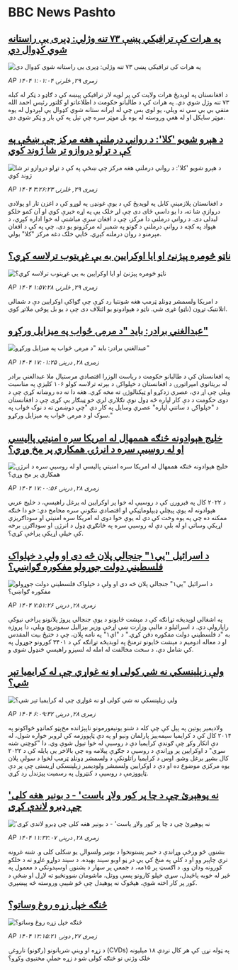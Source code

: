 # BBC News Pashto## [په هرات کې ترافیکي پښې ۷۳ تنه وژلي: ډېری يې راستانه شوي کډوال دي](https://www.bbc.com/pashto/articles/cx29je0ldw3o?at_medium=RSS&at_campaign=rss?at_campaign=githubrss)![په هرات کې ترافیکي پښې ۷۳ تنه وژلي: ډېری يې راستانه شوي کډوال دي](https://ichef.bbci.co.uk/ace/ws/240/cpsprodpb/55a8/live/f2472360-7d41-11f0-b1f4-87d48e03de01.png)_AP ۱۴۰۴ زمری ۲۹, څلرنۍ ۱:۰۱:۰۴_د افغانستان په لوېديځ هرات ولايت کې پر لويه لار ترافيکې پېښه کې د ګاډو د ټکر له کبله ۷۳ تنه وژل شوي دي. په هرات کې د طالبانو حکومت د اطلاعاتو او کلتور رئیس احمد الله متقي بي بي سي ته ويلي، يو لوی بس چې له ایرانه ستانه شوي کډوال يې لېږدول له يوه موټر سایکل او له هغې وروسته له يوه بل موټر سره چې تېل په کې بار و ټکر شوی دی.## [د هېرو شویو 'کلا': د رواني درملنې هغه مرکز چې ښځې په کې د تړلو دروازو تر شا ژوند کوي](https://www.bbc.com/pashto/articles/cedvgwj0gqzo?at_medium=RSS&at_campaign=rss?at_campaign=githubrss)![د هېرو شویو 'کلا': د رواني درملنې هغه مرکز چې ښځې په کې د تړلو دروازو تر شا ژوند کوي](https://ichef.bbci.co.uk/ace/ws/240/cpsprodpb/a8cf/live/4f676be0-7540-11f0-a975-cb151ca452f4.jpg)_AP ۱۴۰۴ زمری ۲۹, څلرنۍ ۳:۲۶:۲۳_د افغانستان پلازمېنې کابل په لوېدیځ کې د یوې غونډۍ په لوړو کې د اغزن تار او پولادي دروازې شا ته، دا یو داسې ځای دی چې لږ خلک یې په اړه خبرې کوي او آن کمو خلکو لیدلی دی.
د رواني درملنې دا مرکز، چې د افغان سرې میاشتې له خوا اداره کېږي، د هېواد په کچه د روانې درملنې د ګوتو په شمېر له مرکزونو یو دی،‌ چې په کې د افغان مېرمنو د روان درملنه کېږي.
ځایي خلک دغه مرکز "کلا" بولي.## [ناټو څومره پېژنئ او ايا اوکرايين به يې غړيتوب ترلاسه کړي؟](https://www.bbc.com/pashto/articles/cgr8k83n4exo?at_medium=RSS&at_campaign=rss?at_campaign=githubrss)![ناټو څومره پېژنئ او ايا اوکرايين به يې غړيتوب ترلاسه کړي؟](https://ichef.bbci.co.uk/ace/ws/240/cpsprodpb/ac9c/live/9464d400-1f73-11ee-941e-23d1e9ab75fa.jpg)_AP ۱۴۰۴ زمری ۲۹, څلرنۍ ۱:۵۷:۲۸_د امریکا ولسمشر ډونلډ ټرمپ هغه شونتيا رد کړې چې ګواکې اوکرايين دې د شمالي اتلانتیک تړون (ناټو) غړی شي. ناټو د هېوادونو يو ائتلاف دی چې د یو بل پوځي ملاتړ کوي.## [عبدالغني برادر: باید "د مرمۍ ځواب په میزایل ورکړو"](https://www.bbc.com/pashto/articles/c3v375k29e1o?at_medium=RSS&at_campaign=rss?at_campaign=githubrss)![عبدالغني برادر: باید "د مرمۍ ځواب په میزایل ورکړو"](https://ichef.bbci.co.uk/ace/ws/240/cpsprodpb/eb8a/live/9bb45090-7cf6-11f0-a34f-318be3fb0481.jpg)_AP ۱۴۰۴ زمری ۲۸, درېنۍ ۱۷:۰۱:۲۵_په افغانستان کې د طالبانو حکومت د ریاست الوزرا اقتصادي مرستیال ملا عبدالغني برادر له بریتانوي امپراتورۍ د افغانستان د خپلواکۍ د بېرته ترلاسه کولو ۱۰۶ کلیزې په مناسبت ویلي چې اړ دي، عصري زدکړو او ټېکنالوژۍ ته مخه کړي. هغه دا نه ده روښانه کړې چې د دوی حکومت د دې کار لپاره څه ډول نوې تګلارې لري خو ټینګار یې کړی چې د افغانستان د "خپلواکۍ د ساتنې لپاره" عصري وسایل په کار دي "چې دوښمن ته د نوک ځواب په سوک او د مرمۍ ځواب په میزایل ورکړو."## [خلیج هېوادونه څنګه هممهال له امریکا سره امنیتي پالیسي او له روسیې سره د انرژۍ همکاري پر مخ وړي؟](https://www.bbc.com/pashto/articles/c8ry1e5den5o?at_medium=RSS&at_campaign=rss?at_campaign=githubrss)![خلیج هېوادونه څنګه هممهال له امریکا سره امنیتي پالیسي او له روسیې سره د انرژۍ همکاري پر مخ وړي؟](https://ichef.bbci.co.uk/ace/ws/240/cpsprodpb/ae17/live/03026810-7cf0-11f0-ab3e-bd52082cd0ae.png)_AP ۱۴۰۴ زمری ۲۸, درېنۍ ۱۷:۰۰:۵۶_د ۲۰۲۲ کال په فبرورۍ کې د روسیې له خوا پر اوکرایین له یرغل راهیسې، د خلیج عربي هېوادونه له یوې پیچلې ډیپلوماټیکې او اقتصادي ننګونې سره مخامخ دي: خو دا څنګه ممکنه ده چې په یوه وخت کې دې له یوې خوا دوی له امریکا سره امنیتي او سوداګریزې اړیکې وساتي او له بلې دې له روسیې سره په ځانګړي ډول د انرژۍ او سوداګرۍ برخه کې خپلې اړیکې پراخې کړي؟.## [د اسرائیل "يي‌۱" جنجالي پلان څه دی او ولې د خپلواک فلسطیني دولت جوړولو مفکوره ګواښي؟](https://www.bbc.com/pashto/articles/cy40g9g1nywo?at_medium=RSS&at_campaign=rss?at_campaign=githubrss)![د اسرائیل "يي‌۱" جنجالي پلان څه دی او ولې د خپلواک فلسطیني دولت جوړولو مفکوره ګواښي؟](https://ichef.bbci.co.uk/ace/ws/240/cpsprodpb/5b23/live/84d95510-7c32-11f0-a34f-318be3fb0481.jpg)_AP ۱۴۰۴ زمری ۲۸, درېنۍ ۷:۵۱:۲۶_په اشغالي لوېدیځه تړانګه کې د مېشت ځایونو د یوې جنجالي پروژ پلانونو پراخي نیوکې راپارولې دي. د اسرائیلو د ماليې وزارت ښي اړخي وزیر بېزالیل سموترېچ ویلي، دا پروژه به "د فلسطیني دولت مفکوره دفن کړي."
د "اي‌۱" په نامه پلان، چې د ختیځ بیت المقدس او د معاله ادومیم د مېشت ځایونو ترمنځ په لوېدیځه تړانګه کې د ۳۴۰۱ کورونو جوړول په کې شامل دي، د سخت مخالفت له امله له لسیزو راهیسې ځنډول شوی و.## [ولې زېلېنسکي نه شي کولی او نه غواړي چې له کرایمیا تېر شي؟](https://www.bbc.com/pashto/articles/c30q2lnrmqyo?at_medium=RSS&at_campaign=rss?at_campaign=githubrss)![ولې زېلېنسکي نه شي کولی او نه غواړي چې له کرایمیا تېر شي؟](https://ichef.bbci.co.uk/ace/ws/240/cpsprodpb/1a5b/live/b9047fd0-2260-11f0-9060-674316cb3a1f.jpg)_AP ۱۴۰۴ زمری ۲۸, درېنۍ ۶:۰۹:۳۲_ولادیمیر پوتین په پیل کې چې کله د شنو یونیفورمونو ناپېژانده مخ‌پټو کمانډو ځواکونو په ۲۰۱۴ کال کې د کرایمیا سیمه‌ييز پارلمان ونیو او په دې ټاپووزمه کې لروبر خواره شول، له دې انکار وکړ چې ګوندې کرایمیا دې د روسیې له خوا نیول شوې وي.
دا "کوچني شنه سړي" د اوکرایین پر وړاندې د روسیې د جګړې پیلامه وه چې بالاخر یې پایله کې د ۲۰۲۲ کال بشپړ یرغل وشو.
اوس د کرایمیا راتلونکې د ولسمشر ډونلډ ټرمپ لخوا د سولې پلان یوه مرکزي موضوع ده او دې د اوکرایین ولسمشر ولودیمیر زېلېنسکي اړیستی چې پر دې ټاپووزمې د روسیې د کنټرول په رسمیت پېژندل رد کړي.## ['نه پوهېږئ چې د چا پر کور ولاړ یاست' - د بونېر هغه کلی چې ډبرو لاندې کړی](https://www.bbc.com/pashto/articles/cwy3g29r17go?at_medium=RSS&at_campaign=rss?at_campaign=githubrss)!['نه پوهېږئ چې د چا پر کور ولاړ یاست' - د بونېر هغه کلی چې ډبرو لاندې کړی](https://ichef.bbci.co.uk/ace/ws/240/cpsprodpb/f126/live/fb3b4980-7cef-11f0-83cc-c5da98c419b8.jpg)_AP ۱۴۰۴ زمری ۲۸, درېنۍ ۱۱:۳۲:۰۷_بشنوۍ څو ورځې وړاندې د خیبر پښتونخوا د بونیر ولسوالۍ یو ښکلی کلی و. شنه غرونه ترې چاپېر وو او د کلي په منځ کې یې در ڼو اوبو سیند بهېده. د سیند دواړو غاړو ته د خلکو کورونه ودان وو.
د اګسټ پر ۱۵مه، د جمعې پر سهار د بشنوۍ اوسېدونکي د معمول په څېر له خوبه پاڅېدل، سړي خپلو کارونو پسې ووتل، ماشومان ښوونځیو ته لاړل او ښځې د کور پر کار اخته شوې.
هېڅوک نه پوهېدل چې څو شېبې وروسته څه پېښېږي.## [څنګه خپل زړه روغ وساتو؟](https://www.bbc.com/pashto/articles/c5y2lydv2lgo?at_medium=RSS&at_campaign=rss?at_campaign=githubrss)![څنګه خپل زړه روغ وساتو؟](https://ichef.bbci.co.uk/ace/ws/240/cpsprodpb/ed94/live/bb772da0-541d-11f0-8485-7bd50fa63665.jpg)_AP ۱۴۰۴ زمری ۲۷, دونۍ ۱۲:۱۵:۲۱_د زړه او وینې شريانونو (رګونو) ناروغۍ (CVDs) په ټوله نړۍ کې هر کال نږدې ۱۸ میلیونه خلک وژني نو څنګه کولی شو د زړه حملې مخنیوی وکړو؟